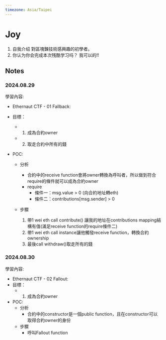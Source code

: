 ```yaml
---
timezone: Asia/Taipei
---
```



# Joy

1. 自我介绍
    對區塊鍊技術感興趣的初學者。
2. 你认为你会完成本次残酷学习吗？ 
    我可以的!!

## Notes

<!-- Content_START -->

### 2024.08.29

學習內容: 
- Ethernaut CTF - 01 Fallback:
- 目標：
  - 1. 成為合約owner
  - 2. 取走合約中所有的錢
  
- POC:
  - 分析
    - 合約中的receive function會將owner轉換為呼叫者，所以做到符合require的條件就可以成為合約owner
    - require
      - 條件一：msg.value > 0 (向合約地址轉eth)
      - 條件二：contributions[msg.sender] > 0 
  - 步驟

    1. 帶1 wei eth call contribute() 讓我的地址在contributions mapping結構有值(滿足receive function的require條件二)
    2. 帶1 wei eth call instance讓他觸發receive function，轉換合約ownership
    3. 最後call withdraw()取走所有的錢



  
### 2024.08.30
學習內容: 
- Ethernaut CTF - 02 Fallout:
- 目標：
  - 1. 成為合約owner
-  POC:
   - 分析
      -  合約中的constructor是一個public function，且在constructor可以取得合約owner的身份
   - 步驟
     - 呼叫Fallout function
  
  

<!-- Content_END -->
